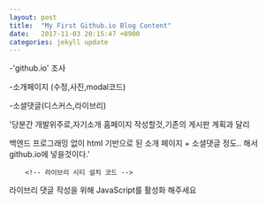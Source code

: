 ```yaml
---
layout: post
title:  "My First Github.io Blog Content"
date:   2017-11-03 20:15:47 +0900
categories: jekyll update
---
```


-'github.io' 조사  

-소개페이지 (수정,사진,modal코드)  

-소셜댓글(디스커스,라이브리)  


'당분간 개발위주로,자기소개 홈페이지 작성할것,기존의 게시판 계획과 달리  

백엔드 프로그래밍 없이 html 기반으로 된 소개 페이지 + 소셜댓글 정도.. 해서 github.io에 넣을것이다.'

		<!-- 라이브리 시티 설치 코드 -->
<div id="lv-container" data-id="city" data-uid="MTAyMC8zMTY2Ny84MjMx">
	<script type="text/javascript">
   (function(d, s) {
       var j, e = d.getElementsByTagName(s)[0];

       if (typeof LivereTower === 'function') { return; }

       j = d.createElement(s);
       j.src = 'https://cdn-city.livere.com/js/embed.dist.js';
       j.async = true;

       e.parentNode.insertBefore(j, e);
   })(document, 'script');
	</script>
<noscript> 라이브리 댓글 작성을 위해 JavaScript를 활성화 해주세요</noscript>
</div>
<!-- 시티 설치 코드 끝 -->	